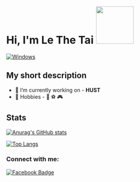 # Hi, I'm Le The Tai <img src="https://media.giphy.com/media/2m1WUiwkhg0zVFlw7d/giphy.gif" width="100px">
[![Windows](https://img.shields.io/badge/Windows-11-4e9eee?style=flat-square&logo=windows&logoColor=white)](https://www.microsoft.com/windows/windows-11)

## My short description
- 🔭 I’m currently working on - <strong>HUST</strong>
- :muscle: Hobbies - :musical_note: :soccer: :video_game:

## Stats

[![Anurag's GitHub stats](https://github-readme-stats-qhy040404.vercel.app/api?username=lethetai2605&count_private=true&include_all_commits=true&show_icons=true&theme=dark)](https://github.com/lethetai2605)

[![Top Langs](https://github-readme-stats-qhy040404.vercel.app/api/top-langs/?username=lethetai2605&layout=compact&theme=dark&card_width=448&langs_count=10&exclude_repo=unlock-music)](https://github.com/lethetai2605)

### Connect with me:
[![Facebook Badge](https://img.shields.io/badge/Facebook-1877F2?style=for-the-badge&logo=facebook&logoColor=white)](https://www.fb.com/lethetai2605/)
